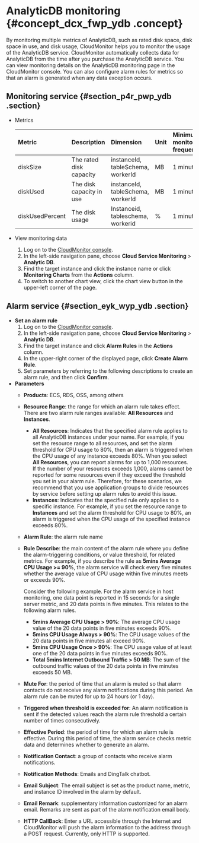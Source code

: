 # AnalyticDB monitoring {#concept_dcx_fwp_ydb .concept}

By monitoring multiple metrics of AnalyticDB, such as rated disk space, disk space in use, and disk usage, CloudMonitor helps you to monitor the usage of the AnalyticDB service. CloudMonitor automatically collects data for AnalyticDB from the time after you purchase the AnalyticDB service. You can view monitoring details on the AnalyticDB monitoring page in the CloudMonitor console. You can also configure alarm rules for metrics so that an alarm is generated when any data exception occurs.

## Monitoring service {#section_p4r_pwp_ydb .section}

-   Metrics

    |Metric|Description|Dimension|Unit|Minimum monitoring frequency|
    |:-----|:----------|:--------|:---|:---------------------------|
    |diskSize|The rated disk capacity|instanceId, tableSchema, workerId|MB|1 minute|
    |diskUsed|The disk capacity in use|instanceId, tableSchema, workerId|MB|1 minute|
    |diskUsedPercent|The disk usage|Instanceid, tableschema, workerid|%|1 minute|


-   View monitoring data
    1.  Log on to the [CloudMonitor console](https://partners-intl.console.aliyun.com/#/cms).
    2.  In the left-side navigation pane, choose **Cloud Service Monitoring** \> **Analytic DB**.
    3.  Find the target instance and click the instance name or click **Monitoring Charts** from the **Actions** column.
    4.  To switch to another chart view, click the chart view button in the upper-left corner of the page.

## Alarm service {#section_eyk_wyp_ydb .section}

-   **Set an alarm rule**
    1.  Log on to the [CloudMonitor console](https://partners-intl.console.aliyun.com/#/cms).
    2.  In the left-side navigation pane, choose **Cloud Service Monitoring** \> **Analytic DB**.
    3.  Find the target instance and click **Alarm Rules** in the **Actions** column.
    4.  In the upper-right corner of the displayed page, click **Create Alarm Rule**.
    5.  Set parameters by referring to the following descriptions to create an alarm rule, and then click **Confirm**.
-   **Parameters**
    -   **Products**: ECS, RDS, OSS, among others
    -   **Resource Range**: the range for which an alarm rule takes effect. There are two alarm rule ranges available: **All Resources** and **Instances**.
        -   **All Resources**: Indicates that the specified alarm rule applies to all AnalyticDB instances under your name. For example, if you set the resource range to all resources, and set the alarm threshold for CPU usage to 80%, then an alarm is triggered when the CPU usage of any instance exceeds 80%. When you select **All Resources**, you can report alarms for up to 1,000 resources. If the number of your resources exceeds 1,000, alarms cannot be reported for some resources even if they exceed the threshold you set in your alarm rule. Therefore, for these scenarios, we recommend that you use application groups to divide resources by service before setting up alarm rules to avoid this issue.
        -   **Instances**: Indicates that the specified rule only applies to a specific instance. For example, if you set the resource range to **Instances** and set the alarm threshold for CPU usage to 80%, an alarm is triggered when the CPU usage of the specified instance exceeds 80%.
    -   **Alarm Rule**: the alarm rule name
    -   **Rule Describe**: the main content of the alarm rule where you define the alarm-triggering conditions, or value threshold, for related metrics. For example, if you describe the rule as **5mins Average CPU Usage \>= 90%**, the alarm service will check every five minutes whether the average value of CPU usage within five minutes meets or exceeds 90%.

        Consider the following example. For the alarm service in host monitoring, one data point is reported in 15 seconds for a single server metric, and 20 data points in five minutes. This relates to the following alarm rules.

        -   **5mins Average CPU Usage \> 90%**: The average CPU usage value of the 20 data points in five minutes exceeds 90%.
        -   **5mins CPU Usage Always \> 90%**: The CPU usage values of the 20 data points in five minutes all exceed 90%.
        -   **5mins CPU Usage Once \> 90%**: The CPU usage value of at least one of the 20 data points in five minutes exceeds 90%.
        -   **Total 5mins Internet Outbound Traffic \> 50 MB**: The sum of the outbound traffic values of the 20 data points in five minutes exceeds 50 MB.
    -   **Mute For**: the period of time that an alarm is muted so that alarm contacts do not receive any alarm notifications during this period. An alarm rule can be muted for up to 24 hours \(or 1 day\).
    -   **Triggered when threshold is exceeded for**: An alarm notification is sent if the detected values reach the alarm rule threshold a certain number of times consecutively.
    -   **Effective Period**: the period of time for which an alarm rule is effective. During this period of time, the alarm service checks metric data and determines whether to generate an alarm.
    -   **Notification Contact**: a group of contacts who receive alarm notifications.
    -   **Notification Methods**: Emails and DingTalk chatbot.
    -   **Email Subject**: The email subject is set as the product name, metric, and instance ID involved in the alarm by default.
    -   **Email Remark**: supplementary information customized for an alarm email. Remarks are sent as part of the alarm notification email body.
    -    **HTTP CallBack**: Enter a URL accessible through the Internet and CloudMonitor will push the alarm information to the address through a POST request. Currently, only HTTP is supported.

